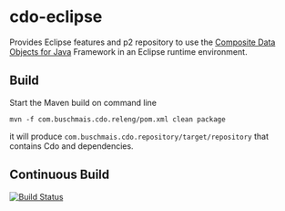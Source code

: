 cdo-eclipse
===========

Provides Eclipse features and p2 repository to use the [Composite Data Objects for Java](http://www.github.com/buschmais/cdo-neo4j) Framework in an Eclipse runtime environment. 


Build
-----
Start the Maven build on command line

	mvn -f com.buschmais.cdo.releng/pom.xml clean package

it will produce `com.buschmais.cdo.repository/target/repository` that contains Cdo and dependencies. 


Continuous Build
----------------

[![Build Status](https://secure.travis-ci.org/BluWings/cdo-eclipse.png)](http://travis-ci.org/BluWings/cdo-eclipse)
